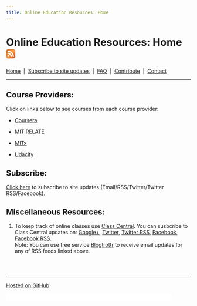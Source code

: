 ```yaml
---
title: Online Education Resources: Home
---
```


# Online Education Resources: Home <a href="http://page2rss.com/rss/4882f2615e0b201c8d6d1eb55a4d7b75"><img src="https://github.com/amberj/online-edu-resources/raw/gh-pages/feed-icon.png" alt="RSS Feed" /></a>
[Home](http://amberj.github.com/online-edu-resources/ "Online Educational Resources: Home") &nbsp;|&nbsp; [Subscribe to site updates](http://amberj.github.com/online-edu-resources/subscribe.html "Online Educational Resources: Subscribe to site updates") &nbsp;|&nbsp; [FAQ](http://amberj.github.com/online-edu-resources/faq.html "Online Educational Resources: FAQ") &nbsp;|&nbsp; [Contribute](http://amberj.github.com/online-edu-resources/contribute.html "Online Educational Reqources: Contribute") &nbsp;|&nbsp; [Contact](http://amberj.github.com/online-edu-resources/contact.html "Online Educational Resources: Contact")<br />

<hr />

## Course Providers:
Click on links below to see courses from each course provider:

* [Coursera](http://amberj.github.com/online-edu-resources/coursera/ "Coursera Courses")

* [MIT RELATE](http://amberj.github.com/online-edu-resources/mit-relate/ "MIT RELATE Courses")

* [MITx](http://amberj.github.com/online-edu-resources/mitx/ "MITx Courses")

* [Udacity](http://amberj.github.com/online-edu-resources/udacity/ "Udacity Courses")

## Subscribe:
[Click here](http://amberj.github.com/online-edu-resources/subscribe.html "Online Educational Resources: Subscribe to site updates") to subscribe to site updates (Email/RSS/Twitter/Twitter RSS/Facebook).

## Miscellaneous Resources:
1. To keep track of online classes use [Class Central](http://www.class-central.com/ "Class Central"). You can susbcribe to Class Central updates on: [Google+](https://plus.google.com/107809899089663019971/ "Class Central on Google+"), [Twitter](https://twitter.com/#!/classcentral "Class Central on Twitter"), [Twitter RSS](https://api.twitter.com/1/statuses/user_timeline.rss?screen_name=classcentral "Class Central Twitter RSS feed"), [Facebook](https://www.facebook.com/classcentral "Class Central Facebook page"), [Facebook RSS](https://www.facebook.com/feeds/page.php?id=305891199451158&format=rss20 "Class Central Facebook page RSS feed").
<br />Note: You can use free service [Blogtrottr](http://blogtrottr.com/ "Blogtrottr") to receive email updates for any of RSS feeds linked above.

<br /><br />
<hr />

[Hosted on GitHub](https://github.com/amberj/online-edu-resources "online-edu-resources on GitHub")

<iframe src="//www.facebook.com/plugins/like.php?href=https%3A%2F%2Fwww.facebook.com%2Fpages%2FOnline-Edu-Resources%2F193711327397725&amp;send=false&amp;layout=button_count&amp;width=450&amp;show_faces=false&amp;action=like&amp;colorscheme=light&amp;font=arial&amp;height=21" scrolling="no" frameborder="0" style="border:none; overflow:hidden; width:450px; height:21px;" allowTransparency="true"></iframe>
<!-- Place this tag where you want the +1 button to render -->
<g:plusone size="small" href="http://amberj.github.com/online-edu-resources/"></g:plusone>

<!-- Place this render call where appropriate -->
<script type="text/javascript">
  (function() {
    var po = document.createElement('script'); po.type = 'text/javascript'; po.async = true;
    po.src = 'https://apis.google.com/js/plusone.js';
    var s = document.getElementsByTagName('script')[0]; s.parentNode.insertBefore(po, s);
  })();
</script>
